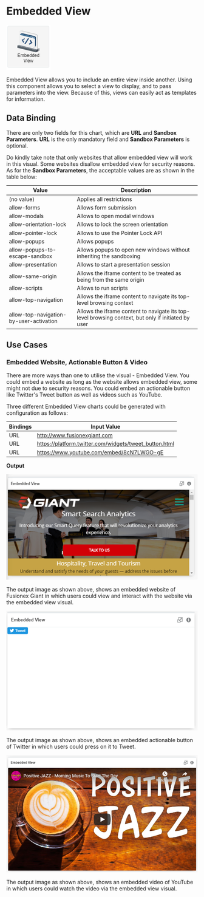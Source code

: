 # Embedded View

![Embedded View](./images/embedded-view/embedded-view.PNG)

Embedded View allows you to include an entire view inside another. Using this component allows you to select a view to display, and to pass parameters into the view. Because of this, views can easily act as templates for information.

## Data Binding

There are only two fields for this chart, which are **URL** and **Sandbox Parameters**. **URL** is the only mandatory field and **Sandbox Parameters** is optional. 

Do kindly take note that only websites that allow embedded view will work in this visual. Some websites disallow embedded view for security reasons. As for the **Sandbox Parameters**, the acceptable values are as shown in the table below:

|Value|Description|
|---|---|
|(no value)|Applies all restrictions|
|allow-forms|Allows form submission|
|allow-modals|Allows to open modal windows|
|allow-orientation-lock|Allows to lock the screen orientation|
|allow-pointer-lock|Allows to use the Pointer Lock API|
|allow-popups|Allows popups|
|allow-popups-to-escape-sandbox|Allows popups to open new windows without inheriting the sandboxing|
|allow-presentation|Allows to start a presentation session|
|allow-same-origin|Allows the iframe content to be treated as being from the same origin|
|allow-scripts|Allows to run scripts|
|allow-top-navigation|Allows the iframe content to navigate its top-level browsing context|
|allow-top-navigation-by-user-activation|Allows the iframe content to navigate its top-level browsing context, but only if initiated by user|


## Use Cases

### Embedded Website, Actionable Button & Video

There are more ways than one to utilise the visual - Embedded View. You could embed a website as long as the website allows embedded view, some might not due to security reasons. You could embed an actionable button like Twitter's Tweet button as well as videos such as YouTube.

Three different Embedded View charts could be generated with configuration as follows:

|Bindings|Input Value|
|---|---|
|URL|http://www.fusionexgiant.com|
|URL|https://platform.twitter.com/widgets/tweet_button.html|
|URL|https://www.youtube.com/embed/8cN7LWGO-gE|


**Output**

![Embedded Website](./images/embedded-view/embedded-view-output-1.PNG)

The output image as shown above, shows an embedded website of Fusionex Giant in which users could view and interact with the website via the embedded view visual.

![Embedded Button](./images/embedded-view/embedded-view-output-2.PNG)

The output image as shown above, shows an embedded actionable button of Twitter in which users could press on it to Tweet.

![Embedded Video](./images/embedded-view/embedded-view-output-3.PNG)

The output image as shown above, shows an embedded video of YouTube in which users could watch the video via the embedded view visual.